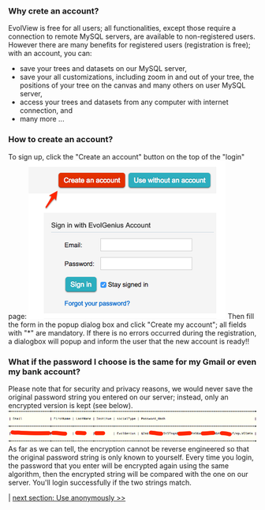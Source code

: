 ### Why crete an account?
EvolView is free for all users; all functionalities, except those require a connection to remote MySQL servers, are available to non-registered users. However there are many benefits for registered users (registration is free); with an account, you can:
* save your trees and datasets on our MySQL server,
* save your all customizations, including zoom in and out of your tree, the positions of your tree on the canvas and many others on user MySQL server,
* access your trees and datasets from any computer with internet connection, and
* many more ...
### How to create an account?
To sign up, click the "Create an account" button on the top of the "login" page:
![](CreateNewAccount_create_an_account.png)
Then fill the form in the popup dialog box and click "Create my account"; all fields with "*" are mandatory.
If there is no errors occurred during the registration, a dialogbox will popup and inform the user that the new account is ready!!
### What if the password I choose is the same for my Gmail or even my bank account?
Please note that for security and privacy reasons, we would never save the original password string you entered on our server; instead, only an encrypted version is kept (see below).
![](CreateNewAccount_password_hash.png)
As far as we can tell, the encryption cannot be reverse engineered so that the original password string is only known to yourself.
Every time you login, the password that you enter will be encrypted again using the same algorithm, then the encrypted string will be compared with the one on our server. You'll login successfully if the two strings match.

|  [next section: Use anonymously >>](UseAnonymousely) 